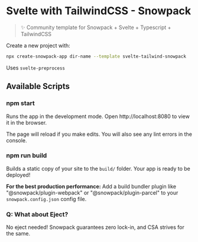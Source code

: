 # Svelte with TailwindCSS - Snowpack

> ✨ Community template for Snowpack + Svelte + Typescript + TailwindCSS

Create a new project with:

```bash
npx create-snowpack-app dir-name --template svelte-tailwind-snowpack
```

Uses `svelte-preprocess`

## Available Scripts

### npm start

Runs the app in the development mode.
Open http://localhost:8080 to view it in the browser.

The page will reload if you make edits.
You will also see any lint errors in the console.

### npm run build

Builds a static copy of your site to the `build/` folder.
Your app is ready to be deployed!

**For the best production performance:** Add a build bundler plugin like "@snowpack/plugin-webpack" or "@snowpack/plugin-parcel" to your `snowpack.config.json` config file.

### Q: What about Eject?

No eject needed! Snowpack guarantees zero lock-in, and CSA strives for the same.
